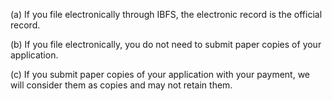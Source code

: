 (a) If you file electronically through IBFS, the electronic record is the official record.

(b) If you file electronically, you do not need to submit paper copies of your application.
              

(c) If you submit paper copies of your application with your payment, we will consider them as copies and may not retain them.

